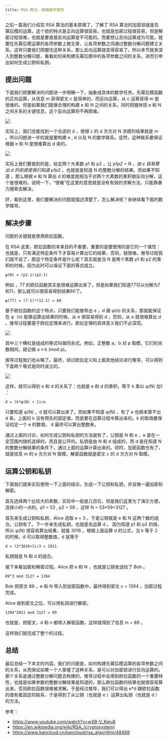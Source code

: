 ```yaml
---
title: RSA 算法--粗略数学推导
---
```


之前一篇我们介绍完 RSA 算法的基本原理了，了解了 RSA 算法的加密锁就是先幂后模的运算。这个锁的特点是正向运算很容易，也就是加密过程很容易，但是解密过程很难，也就是要直接反向运算是不可能的。而要想让反向运算成为可能，就要在先幂后模运算的各项参数上做文章，让各项参数之间通过整数分解问题建立关系，这样只要我们把握住这种关系，那么反向运算就变得容易了。所以本节就来深入到整数分解问题，看看如何来构建先幂后模中的各项参数之间的关系，进而引申出如何生成公钥和私钥。 

## 提出问题 

下面我们把要解决的问题进一步明确一下，抽象成具体的数学任务。先幂后模函数的正向运算，从信息 m 获得密文 c 是简单的，而反向运算，从 c 运算获得 m 是很难的。但是如果我们能够合理的构建 e 和 N 之间的关系，同时把握体现 e 和 N 之间关系的关键信息，这个反向运算将不再困难。

![](https://happypeter.github.io/images/2018100402.jpg)


实际上，我们总能找到一个合适的 d ，使得 c 的 d 次方对 N 求模的结果就是 m 。所以问题进一步的就是要构建 e , d 以及  N 的数学联系。显然，这种联系要保证根据 e 和 N 是很难算出 d 来的。

![](https://happypeter.github.io/images/2018100403.jpg)


实际上我们要做到的是，给定两个大素数 p1 和 p2 ，让  p1*p2 = N ，由 e 容易算出 d 的前提是我们知道 p1*p2 ，也就是是知道 N 的整数分解的结果。而如果不知道 ，那么根据 e 和 N 算出 d 的难度就相当于对两个大素数的乘积做反向分解，这个是很难的。说明一下，“很难”在这里的意思就是没有有效的求解方法，只能靠暴力搜索去解决。

好，看到这里，我们要解决的问题就描述清楚了，怎么解决呢？来继续看下面的数学推导。

## 解决步骤

问题的关键就是使用欧拉函数。

在 RSA 这里，欧拉函数的本来目的不重要，重要的是要使用的是它的一个属性：也就是，只有满足特定条件下才容易计算出它的结果，否则，就很难。推导过程我们就不说了，那这个特定条件是什么呢？其实就是当 N 是两个素数 p1 和 p2 的乘积的时候，因为此时可以保证下面的等式成立。

```
φ(N) = (p1-1)(p2-1)
```

例如 ，77 的欧拉函数其实是很难运算出来了，但是如果我们知道77可以分解为7和11，那么就可以很容易得到结果60了。

```
φ(77) = (7-1)*(11-1) = 60
```

基于欧拉函数的这个特点，只要我们能推导出  e ，d 跟 φ(n) 的关系，那就能保证在 φ（n) 能够运算出结果的时候，从 e 很容易得到 d ，否则，从 e 就很难算出 d 。推导过程要基于欧拉定理来进行。欧拉定理的具体意义我们不必深究。


![](https://happypeter.github.io/images/2018100601.jpg)

其中三个横杠是组成的等式叫做同余式。例如，正整数 a，b 对 p 取模，它们的余数相同，就记做 a ≡ b (mod p)。

推导过程我们也从略了。最终，经过欧拉定义和上面其他结论进行推导，可以得到下面两个等式是同时成立的。

![](https://happypeter.github.io/images/2018100602.jpg)


这样，就可以得到 e 和 d 的关系了：也就是 e 和 d 的乘积，等于 k 乘以 φ(N) 加1 ：

```
d = (k*φ(N) + 1)/e
```

只要知道 φ(N) ，d 就可以算出来了。而如果不知道 φ(N) ，有了 e 也根本算不出 d 来。上面的 k 没有预先的固定值，而是要在运算过程中算出来的。k 的取值要保证给定一个 e 的数值， d 最终可以算出整数来。

通过上面的讨论，如何生成公钥和私钥的方法就有了，公钥是 N 和 e ，e 是在一定范围内随机选择的，而且是公开的。私钥是由 N 和 d 组成的，而 d 是在知道 N 的整数分解结果的条件下，通过上面的运算计算出来的。同时，加密函数也有了，就是信息 m 的 e 次方对 N 取模，解密函数就是密文 c 的 d 次方对 N 取模。


## 运算公钥和私钥

下面我们就来实际使用一下上面的结论，生成一下公钥和私钥，并且做一遍加密和解密。

首先选择两个比较大的素数，实际中一般是几百位，但是我们这里为了演示方便，选择小的一点的。p1 = 53 , p2 = 59 ，这样 N = 53*59=3127 。

首先来生成公钥和私钥，Alice 选取 e = 3 。于是公钥就是 e 和 N 这两个数的组合。公钥有了。下一步来生成私钥，也就是去运算 d  。 因为知道 p1 和 p2 的值，所以 φ(N) 很容易算出结果，就是 3016 。根据上面运算 d 的公式，当 k 等于 2 的时候，d 可以取得整数值，d 就等于 

```
d = (2*3016+1)/3 = 2011
```

私钥就是 N 和 d 的组合。

接下来看加密和解密过程。Alice 把 e 和 N ，也就是公钥发送给了 Bob 。

```
89^3 mod 3127 = 1394
```

Bob 把原文 89 ，e 和 N 带入到加密函数中，最终得到密文 c = 1394 。加密过程完成。

Alice 收到密文之后，可以用私钥进行解密。

```
1394^2011 mod 3127 = 89
```

也就是，把密文，d 和 n 都带入解密函数，这样就得到了信息 m = 89 。

这样我们就完成了整个的过程。

## 总结

最后总结一下本文的内容。我们的问题是，如何构建先幂后模运算的各项参数之间的关系，从而保证如果一个人掌握了这种关系，是可以对加密锁进行反向运算的。那个关系是通过整数分解问题去构建的，推导过程中会用到欧拉函数的一个重要特性，也就是如果参数的整数分解结果是知道的，那么欧拉函数的结果也就很容易算出来，否则欧拉函数很难被求解。于是经过推导，我们可以得出 e*d 跟欧拉函数的值有着固定的联系，于是得到了从公钥（也就是 e ）运算出私钥（也就是 d ）的方法。

参考：

- https://www.youtube.com/watch?v=wXB-V_Keiu8
- https://en.wikipedia.org/wiki/RSA_(cryptosystem)
- https://www.kancloud.cn/kancloud/rsa_algorithm/48488
